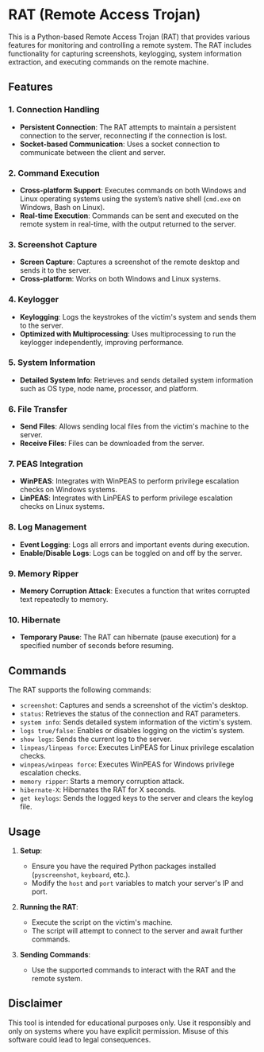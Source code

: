 # RAT (Remote Access Trojan)

This is a Python-based Remote Access Trojan (RAT) that provides various features for monitoring and controlling a remote system. The RAT includes functionality for capturing screenshots, keylogging, system information extraction, and executing commands on the remote machine.

## Features

### 1. **Connection Handling**
   - **Persistent Connection**: The RAT attempts to maintain a persistent connection to the server, reconnecting if the connection is lost.
   - **Socket-based Communication**: Uses a socket connection to communicate between the client and server.

### 2. **Command Execution**
   - **Cross-platform Support**: Executes commands on both Windows and Linux operating systems using the system’s native shell (`cmd.exe` on Windows, Bash on Linux).
   - **Real-time Execution**: Commands can be sent and executed on the remote system in real-time, with the output returned to the server.

### 3. **Screenshot Capture**
   - **Screen Capture**: Captures a screenshot of the remote desktop and sends it to the server.
   - **Cross-platform**: Works on both Windows and Linux systems.

### 4. **Keylogger**
   - **Keylogging**: Logs the keystrokes of the victim's system and sends them to the server.
   - **Optimized with Multiprocessing**: Uses multiprocessing to run the keylogger independently, improving performance.

### 5. **System Information**
   - **Detailed System Info**: Retrieves and sends detailed system information such as OS type, node name, processor, and platform.

### 6. **File Transfer**
   - **Send Files**: Allows sending local files from the victim's machine to the server.
   - **Receive Files**: Files can be downloaded from the server.

### 7. **PEAS Integration**
   - **WinPEAS**: Integrates with WinPEAS to perform privilege escalation checks on Windows systems.
   - **LinPEAS**: Integrates with LinPEAS to perform privilege escalation checks on Linux systems.

### 8. **Log Management**
   - **Event Logging**: Logs all errors and important events during execution.
   - **Enable/Disable Logs**: Logs can be toggled on and off by the server.

### 9. **Memory Ripper**
   - **Memory Corruption Attack**: Executes a function that writes corrupted text repeatedly to memory.

### 10. **Hibernate**
   - **Temporary Pause**: The RAT can hibernate (pause execution) for a specified number of seconds before resuming.

## Commands

The RAT supports the following commands:

- `screenshot`: Captures and sends a screenshot of the victim's desktop.
- `status`: Retrieves the status of the connection and RAT parameters.
- `system info`: Sends detailed system information of the victim's system.
- `logs true/false`: Enables or disables logging on the victim's system.
- `show logs`: Sends the current log to the server.
- `linpeas/linpeas force`: Executes LinPEAS for Linux privilege escalation checks.
- `winpeas/winpeas force`: Executes WinPEAS for Windows privilege escalation checks.
- `memory ripper`: Starts a memory corruption attack.
- `hibernate-X`: Hibernates the RAT for X seconds.
- `get keylogs`: Sends the logged keys to the server and clears the keylog file.

## Usage

1. **Setup**:
   - Ensure you have the required Python packages installed (`pyscreenshot`, `keyboard`, etc.).
   - Modify the `host` and `port` variables to match your server's IP and port.

2. **Running the RAT**:
   - Execute the script on the victim's machine.
   - The script will attempt to connect to the server and await further commands.

3. **Sending Commands**:
   - Use the supported commands to interact with the RAT and the remote system.

## Disclaimer

This tool is intended for educational purposes only. Use it responsibly and only on systems where you have explicit permission. Misuse of this software could lead to legal consequences.


